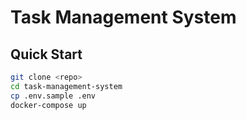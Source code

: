  # Task Management System
 ## Quick Start
 ```bash
 git clone <repo>
 cd task-management-system
 cp .env.sample .env
 docker-compose up
